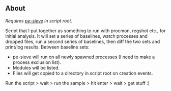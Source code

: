 ## About
*Requires [pe-sieve](https://github.com/hasherezade/pe-sieve/releases) in script root.*

Script that I put together as something to run with procmon, regshot etc., for initial analysis. It will set a series of baselines, watch processes and dropped files, run a second series of baselines, then diff the two sets and print/log results.
Between baseline sets: 
  - pe-sieve will run on all newly spawned processes (I need to make a process exclusion list).
  - Modules will be listed.
  - Files will get copied to a directory in script root on creation events.

Run the script > wait > run the sample > hit enter > wait > get stuff :)
